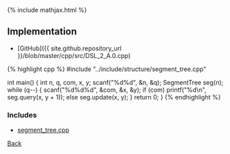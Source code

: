 {% include mathjax.html %}



## Implementation

- [GitHub]({{ site.github.repository_url }}/blob/master/cpp/src/DSL_2_A.0.cpp)

{% highlight cpp %}
#include "../include/structure/segment_tree.cpp"

int main() {
  int n, q, com, x, y;
  scanf("%d%d", &n, &q);
  SegmentTree<RMQ> seg(n);
  while (q--) {
    scanf("%d%d%d", &com, &x, &y);
    if (com) printf("%d\n", seg.query(x, y + 1));
    else seg.update(x, y);
  }
  return 0;
}
{% endhighlight %}

### Includes

- [segment_tree.cpp](../include/structure/segment_tree)

[Back](..)
